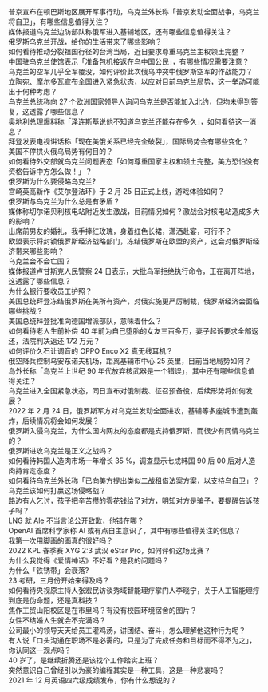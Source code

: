 普京宣布在顿巴斯地区展开军事行动，乌克兰外长称「普京发动全面战争，乌克兰将自卫」，有哪些信息值得关注？  
媒体报道乌克兰边防部队称俄军进入基辅地区，还有哪些信息值得关注？  
俄罗斯乌克兰开战，给你的生活带来了哪些影响？  
如何看待推动分裂祖国行径的台湾当局，近日要求尊重乌克兰主权领土完整？  
中国驻乌克兰使馆表示「准备包机接返在乌中国公民」，有哪些情况需要注意？  
乌克兰的空军几乎全军覆没，如何评价此次俄乌冲突中俄罗斯空军的作战能力？  
立陶宛、摩尔多瓦宣布全国进入紧急状态，以应对目前乌克兰局势，这一举动可能出于何种考虑？  
乌克兰总统称向 27 个欧洲国家领导人询问乌克兰是否能加入北约，但均未得到答复，这透露了哪些信息？  
奥地利总理爆料称「泽连斯基说他不知道乌克兰还能存在多久」，如何看待这一消息？  
拜登发表电视讲话称「现在美俄关系已经完全破裂」，国际局势会有哪些变化？  
美国不停拱火俄乌局势有何目的？  
如何看待外交部就乌克兰问题表态「如何尊重国家主权和领土完整，美方恐怕没有资格告诉中方怎么做！」？  
俄罗斯为什么要侵略乌克兰?  
宫崎英高新作《艾尔登法环》于 2 月 25 日正式上线，游戏体验如何？  
俄罗斯与乌克兰为什么总是有矛盾？  
媒体称切尔诺贝利核电站附近发生激战，目前情况如何？激战会对核电站造成多大的影响？  
出席前男友的婚礼，我手捧红玫瑰，身着红色长裙，潇洒赴宴，可行不？  
欧盟表示将封锁俄罗斯经济战略部门，冻结俄罗斯在欧盟的资产，这会对俄罗斯经济带来哪些影响？  
乌克兰会不会亡国？  
媒体报道卢甘斯克人民警察 24 日表示，大批乌军拒绝执行命令，正在离开阵地，这透露了哪些信息？  
为什么银行要收员工护照？  
美国总统拜登冻结俄罗斯在美所有资产，对俄实施更严厉制裁，俄罗斯经济会面临哪些挑战？  
美国总统拜登批准向德国增派部队，意味着什么？  
如何看待老人生前补偿 40 年前为自己堕胎的女友三百多万，妻子起诉要求全部返还，法院判决返还 172 万元？  
如何评价久石让调音的 OPPO Enco X2 真无线耳机？  
俄空降兵控制乌安东诺夫机场，距离基辅市中心 25 英里，目前当地局势如何？  
乌外长称「乌克兰上世纪 90 年代放弃核武器是一个错误」，其中还有哪些信息值得关注？  
乌克兰进入全国紧急状态，同日宣布对俄制裁、征召预备役，后续形势将如何发展？  
2022 年 2 月 24 日，俄罗斯军方对乌克兰发动全面进攻，基辅等多座城市遭到轰炸，后续情况将会如何发展？  
俄罗斯入侵乌克兰，为什么国内网友的态度都是支持俄罗斯，而很少有同情乌克兰的？  
俄罗斯进攻乌克兰是正义之战吗？  
如何看待韩国人造肉市场一年增长 35 %，调查显示七成韩国 90 后 00 后对人造肉持肯定态度？  
如何看待乌克兰外长称「已向美方提出类似二战租借法案方案，以支持乌自卫」？  
乌克兰该如何打赢这场侵略战？  
路边有人乞讨，孩子把辛苦攒的零花钱给了对方，明知对方是骗子，要提醒告诉孩子吗？  
LNG 就 Ale 不当言论公开致歉，他错在哪？  
OpenAI 首席科学家称 AI 或有点自主意识了，其中有哪些值得关注的信息？  
我第一次用脚画的画真的很好吗？  
2022 KPL 春季赛 XYG 2:3 武汉 eStar Pro，如何评价这场比赛？  
为什么我觉得《爱情神话》不好看？是我的问题吗？  
为什么「铁锈带」会衰落?  
23 考研，三月份开始来得及吗？  
如何看待央视原主持人张宏民访谈秀域智能理疗掌门人李晓宁，关于人工智能理疗到底是伪命题，还是真科技？  
焦作工贸山阳校区是在市里吗？有没有校园环境宿舍的图片？  
女性不结婚人生就会不完满吗？  
公司最小的领导天天给员工灌鸡汤，讲团结、奋斗，怎么理解他这种行为呢？  
有人说「口头沟通在职场不是必需的，只是为了完成任务和目标而不得不为之」，你认同这一观点吗？  
40 岁了，是继续折腾还是该找个工作踏实上班？  
突然意识自己曾经引以为豪的编程其实是一种工具，这是一种悲哀吗？  
2021 年 12 月英语四六级成绩发布，你有什么想说的？  

